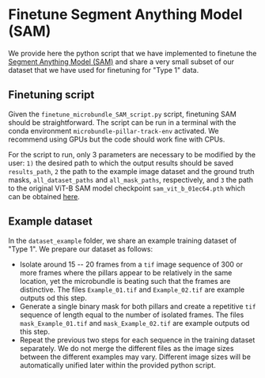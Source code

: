# Finetune Segment Anything Model (SAM)
We provide here the python script that we have implemented to finetune the [Segment Anything Model (SAM)](https://github.com/facebookresearch/segment-anything) and share a very small subset of our dataset that we have used for finetuning for "Type 1" data.

## Finetuning script
Given the ``finetune_microbundle_SAM_script.py`` script, finetuning SAM should be straightforward. The script can be run in a terminal with the conda environment ``microbundle-pillar-track-env`` activated. We recommend using GPUs but the code should work fine with CPUs.    

For the script to run, only 3 parameters are necessary to be modified by the user: `1)` the desired path to which the output results should be saved ``results_path``, `2` the path to the example image dataset and the ground truth masks, ``all_dataset_paths`` and ``all_mask_paths``, respectively, and `3` the path to the original ViT-B SAM model checkpoint `sam_vit_b_01ec64.pth` which can be obtained [here](https://github.com/facebookresearch/segment-anything).

## Example dataset
In the ``dataset_example`` folder, we share an example training dataset of "Type 1". We prepare our dataset as follows: 
* Isolate around 15 -- 20 frames from a `tif` image sequence of 300 or more frames where the pillars appear to be relatively in the same location, yet the microbundle is beating such that the frames are distinctive. The files ``Example_01.tif`` and ``Example_02.tif`` are example outputs od this step.
* Generate a single binary mask for both pillars and create a repetitive `tif` sequence of length equal to the number of isolated frames. The files ``mask_Example_01.tif`` and ``mask_Example_02.tif`` are example outputs od this step.
* Repeat the previous two steps for each sequence in the training dataset separately. We do not merge the different files as the image sizes between the different examples may vary. Different image sizes will be automatically unified later within the provided python script. 